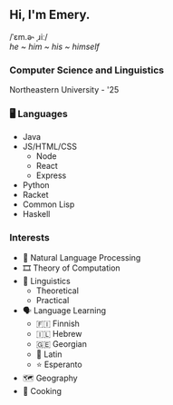 ## Hi, I'm Emery.
/ˈɛm.ə˞ ˌɹiː/  
_he ~ him ~ his ~ himself_  


### Computer Science and Linguistics
Northeastern University - '25  

### 🖥 Languages
- Java
- JS/HTML/CSS
  - Node
  - React
  - Express
- Python
- Racket
- Common Lisp
- Haskell

### Interests
- 📝 Natural Language Processing
- 🎞 Theory of Computation
- 💬 Linguistics
  - Theoretical
  - Practical
- 🗣️ Language Learning
  - 🇫🇮 Finnish
  - 🇮🇱 Hebrew
  - 🇬🇪 Georgian
  - 📜 Latin
  - ⭐ Esperanto
- 🗺️ Geography
- 🍳 Cooking
